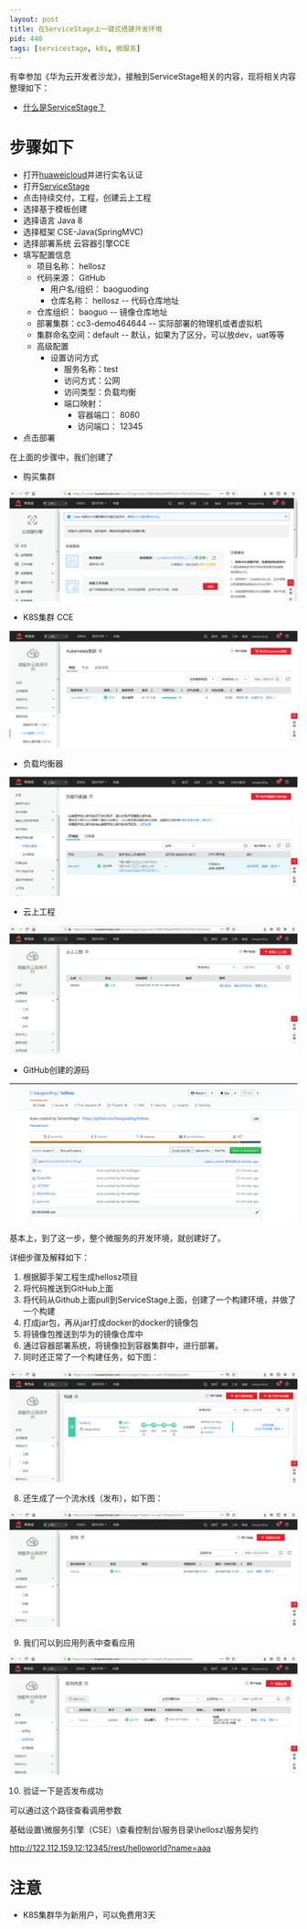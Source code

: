 ```yaml
---
layout: post
title: 在ServiceStage上一键式搭建开发环境
pid: 440
tags: [servicestage, k8s, 微服务]
---
```


有幸参加《华为云开发者沙龙》，接触到ServiceStage相关的内容，现将相关内容整理如下：

+ [什么是ServiceStage？](https://support.huaweicloud.com/productdesc-servicestage/ss_productdesc_0001.html)

# 步骤如下

+ 打开[huaweicloud](https://www.huaweicloud.com)并进行实名认证
+ 打开[ServiceStage](https://console.huaweicloud.com/servicestage)
+ 点击持续交付，工程，创建云上工程
+ 选择基于模板创建
+ 选择语言 Java 8
+ 选择框架 CSE-Java(SpringMVC)
+ 选择部署系统 云容器引擎CCE
+ 填写配置信息
  + 项目名称： hellosz
  + 代码来源： GitHub
    + 用户名/组织： baoguoding
	+ 仓库名称： hellosz -- 代码仓库地址
  + 仓库组织： baoguo -- 镜像仓库地址
  + 部署集群：cc3-demo464644 -- 实际部署的物理机或者虚拟机
  + 集群命名空间：default -- 默认，如果为了区分，可以放dev，uat等等
  + 高级配置
    + 设置访问方式
	  + 服务名称：test
	  + 访问方式：公网
	  + 访问类型：负载均衡
	  + 端口映射：
	    + 容器端口： 8080
		+ 访问端口： 12345
+ 点击部署

在上面的步骤中，我们创建了
+ 购买集群

![](/uploads/2019/07/09-01.png)

+ K8S集群 CCE

![](/uploads/2019/07/09-02.png)

+ 负载均衡器

![](/uploads/2019/07/09-03.png)

+ 云上工程

![](/uploads/2019/07/09-04.png)

+ GitHub创建的源码

![](/uploads/2019/07/09-05.png)

基本上，到了这一步，整个微服务的开发环境，就创建好了。

详细步骤及解释如下：
1. 根据脚手架工程生成hellosz项目
2. 将代码推送到GitHub上面
3. 将代码从Github上面pull到ServiceStage上面，创建了一个构建环境，并做了一个构建
4. 打成jar包，再从jar打成docker的docker的镜像包
5. 将镜像包推送到华为的镜像仓库中
6. 通过容器部署系统，将镜像拉到容器集群中，进行部署。
7. 同时还正常了一个构建任务，如下图：

![](/uploads/2019/07/09-06.png)

8. 还生成了一个流水线（发布），如下图：

![](/uploads/2019/07/09-07.png)

9. 我们可以到应用列表中查看应用

![](/uploads/2019/07/09-08.png)

10. 验证一下是否发布成功

可以通过这个路径查看调用参数

基础设置\微服务引擎（CSE）\查看控制台\服务目录\hellosz\服务契约

http://122.112.159.12:12345/rest/helloworld?name=aaa




# 注意

+ K8S集群华为新用户，可以免费用3天


